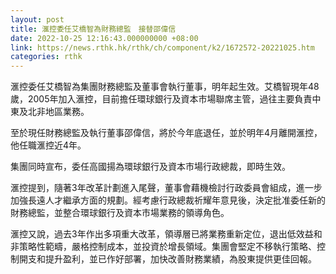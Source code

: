 ```yaml
---
layout: post
title: 滙控委任艾橋智為財務總監　接替邵偉信
date: 2022-10-25 12:16:43.000000000 +08:00
link: https://news.rthk.hk/rthk/ch/component/k2/1672572-20221025.htm
categories: rthk
---
```


滙控委任艾橋智為集團財務總監及董事會執行董事，明年起生效。艾橋智現年48歲，2005年加入滙控，目前擔任環球銀行及資本市場聯席主管，過往主要負責中東及北非地區業務。

至於現任財務總監及執行董事邵偉信，將於今年底退任，並於明年4月離開滙控，他任職滙控近4年。

集團同時宣布，委任高國揚為環球銀行及資本市場行政總裁，即時生效。

滙控提到，隨著3年改革計劃進入尾聲，董事會藉機檢討行政委員會組成，進一步加強長遠人才繼承方面的規劃。經考慮行政總裁祈耀年意見後，決定批准委任新的財務總監，並整合環球銀行及資本市場業務的領導角色。

滙控又說，過去3年作出多項重大改革，領導層已將業務重新定位，退出低效益和非策略性範疇，嚴格控制成本，並投資於增長領域。集團會堅定不移執行策略、控制開支和提升盈利，並已作好部署，加快改善財務業績，為股東提供更佳回報。
